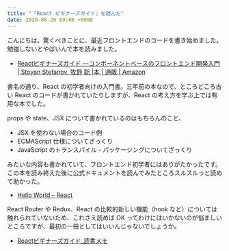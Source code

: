 ```yaml
---
title: "『React ビギナーズガイド』を読んだ"
date: 2020-06-20 09:00 +0900
---
```


こんにちは。驚くべきことに、最近フロントエンドのコードを書き始めました。勉強しないとやばいんで本を読みました。

- [Reactビギナーズガイド ―コンポーネントベースのフロントエンド開発入門 | Stoyan Stefanov, 牧野 聡 |本 | 通販 | Amazon](https://www.amazon.co.jp/dp/4873117887)

書名の通り、React の初学者向けの入門書。三年前の本なので、ところどころ古い React のコードが書かれていたりしますが、React の考え方を学ぶ上では有用な本でした。

props や state、JSX について書かれているのはもちろんのこと、

- JSX を使わない場合のコード例
- ECMAScript 仕様についてざっくり
- JavaScript のトランスパイル・パッケージングについてざっくり

みたいな内容も書かれていて、フロントエンド初学者にはありがたかったです。この本を読み終えた後に公式ドキュメントを読んでみたところスルスルっと読めて助かった。

- [Hello World – React](https://ja.reactjs.org/docs/hello-world.html)

React Router や Redux、React の比較的新しい機能（hook など）については触れられていないため、これさえ読めば OK ってわけにはいかないのが悩ましいところですが、最初の一冊としてはいいんじゃないでしょうか。

- [Reactビギナーズガイド_読書メモ](https://gist.github.com/gushernobindsme/052184d2e7f00fd1dc720a188f165628)